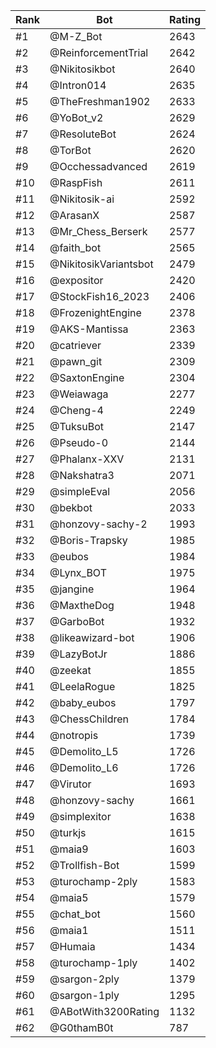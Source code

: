 Rank|Bot|Rating
---|---|---
#1|@M-Z_Bot|2643
#2|@ReinforcementTrial|2642
#3|@Nikitosikbot|2640
#4|@Intron014|2635
#5|@TheFreshman1902|2633
#6|@YoBot_v2|2629
#7|@ResoluteBot|2624
#8|@TorBot|2620
#9|@Occhessadvanced|2619
#10|@RaspFish|2611
#11|@Nikitosik-ai|2592
#12|@ArasanX|2587
#13|@Mr_Chess_Berserk|2577
#14|@faith_bot|2565
#15|@NikitosikVariantsbot|2479
#16|@expositor|2420
#17|@StockFish16_2023|2406
#18|@FrozenightEngine|2378
#19|@AKS-Mantissa|2363
#20|@catriever|2339
#21|@pawn_git|2309
#22|@SaxtonEngine|2304
#23|@Weiawaga|2277
#24|@Cheng-4|2249
#25|@TuksuBot|2147
#26|@Pseudo-0|2144
#27|@Phalanx-XXV|2131
#28|@Nakshatra3|2071
#29|@simpleEval|2056
#30|@bekbot|2033
#31|@honzovy-sachy-2|1993
#32|@Boris-Trapsky|1985
#33|@eubos|1984
#34|@Lynx_BOT|1975
#35|@jangine|1964
#36|@MaxtheDog|1948
#37|@GarboBot|1932
#38|@likeawizard-bot|1906
#39|@LazyBotJr|1886
#40|@zeekat|1855
#41|@LeelaRogue|1825
#42|@baby_eubos|1797
#43|@ChessChildren|1784
#44|@notropis|1739
#45|@Demolito_L5|1726
#46|@Demolito_L6|1726
#47|@Virutor|1693
#48|@honzovy-sachy|1661
#49|@simplexitor|1638
#50|@turkjs|1615
#51|@maia9|1603
#52|@Trollfish-Bot|1599
#53|@turochamp-2ply|1583
#54|@maia5|1579
#55|@chat_bot|1560
#56|@maia1|1511
#57|@Humaia|1434
#58|@turochamp-1ply|1402
#59|@sargon-2ply|1379
#60|@sargon-1ply|1295
#61|@ABotWith3200Rating|1132
#62|@G0thamB0t|787
